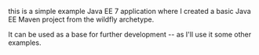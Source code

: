this is a simple example Java EE 7 application where I created a basic Java EE Maven project from the wildfly archetype.

It can be used as a base for further development -- as I'll use it some other examples.

